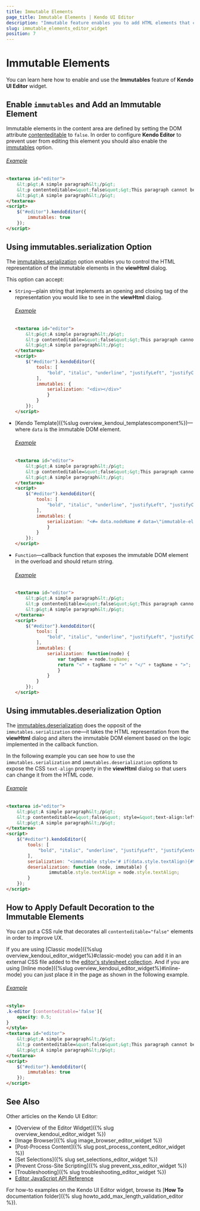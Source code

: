 ```yaml
---
title: Immutable Elements
page_title: Immutable Elements | Kendo UI Editor
description: "Immutable feature enables you to add HTML elements that cannot be edited by the user in Kendo UI Editor widget."
slug: immutable_elements_editor_widget
position: 7
---
```


# Immutable Elements

You can learn here how to enable and use the **Immutables** feature of **Kendo UI Editor** widget. 

## Enable `immutables` and Add an Immutable Element

Immutable elements in the content area are defined by setting the DOM attribute [contenteditable](https://developer.mozilla.org/en-US/docs/Web/API/HTMLElement/contentEditable) to `false`. In order to configure **Kendo Editor** to prevent user from editing this element you should also enable the [immutables](/api/javascript/ui/editor#configuration-immutables) option.

###### <a name="example-1"></a>[Example](#example-1)

```html
<textarea id="editor">
    &lt;p&gt;A simple paragraph&lt;/p&gt;
    &lt;p contenteditable=&quot;false&quot;&gt;This paragraph cannot be edited&lt;/p&gt;
    &lt;p&gt;A simple paragraph&lt;/p&gt;
</textarea>
<script>
    $("#editor").kendoEditor({
        immutables: true
    });
</script>
````

## Using immutables.serialization Option

The [immutables.serialization](/api/javascript/ui/editor#configuration-immutables.serialization) option enables you to control the HTML representation of the immutable elements in the **viewHtml** dialog.

This option can accept:
* `String`—plain string that implements an opening and closing tag of the representation you would like to see in the **viewHtml** dialog.

    ###### <a name="example-2"></a>[Example](#example-2)

    ```html
    <textarea id="editor">
        &lt;p&gt;A simple paragraph&lt;/p&gt;
        &lt;p contenteditable=&quot;false&quot;&gt;This paragraph cannot be edited&lt;/p&gt;
        &lt;p&gt;A simple paragraph&lt;/p&gt;
    </textarea>
    <script>
        $("#editor").kendoEditor({
            tools: [
                "bold", "italic", "underline", "justifyLeft", "justifyCenter", "justifyRight", "insertUnorderedList", "insertOrderedList", "indent", "outdent", "createLink", "unlink", "insertImage", "createTable", "viewHtml"
            ],
            immutables: {
                serialization: "<div></div>"
                }
            }
        });
    </script>
    ````

* [Kendo Template]({%slug overview_kendoui_templatescomponent%})—where `data` is the immutable DOM element.

    ###### <a name="example-3"></a>[Example](#example-3)

    ```html
    <textarea id="editor">
        &lt;p&gt;A simple paragraph&lt;/p&gt;
        &lt;p contenteditable=&quot;false&quot;&gt;This paragraph cannot be edited&lt;/p&gt;
        &lt;p&gt;A simple paragraph&lt;/p&gt;
    </textarea>
    <script>
        $("#editor").kendoEditor({
            tools: [
                "bold", "italic", "underline", "justifyLeft", "justifyCenter", "justifyRight", "insertUnorderedList", "insertOrderedList", "indent", "outdent", "createLink", "unlink", "insertImage", "createTable", "viewHtml"
            ],
            immutables: {
                serialization: "<#= data.nodeName # data=\"immutable-element\"></#= data.nodeName #>"
                }
            }
        });
    </script>
    ````

* `Function`—callback function that exposes the immutable DOM element in the overload and should return string. 

    ###### <a name="example-4"></a>[Example](#example-4)

    ```html
    <textarea id="editor">
        &lt;p&gt;A simple paragraph&lt;/p&gt;
        &lt;p contenteditable=&quot;false&quot;&gt;This paragraph cannot be edited&lt;/p&gt;
        &lt;p&gt;A simple paragraph&lt;/p&gt;
    </textarea>
    <script>
        $("#editor").kendoEditor({
            tools: [
                "bold", "italic", "underline", "justifyLeft", "justifyCenter", "justifyRight", "insertUnorderedList", "insertOrderedList", "indent", "outdent", "createLink", "unlink", "insertImage", "createTable", "viewHtml"
            ],
            immutables: {
                serialization: function(node) {
                    var tagName = node.tagName;
                    return "<" + tagName + ">" + "</" + tagName + ">";
                    }
                }
            }
        });
    </script>
    ````

## Using immutables.deserialization Option

The [immutables.deserialization](/api/javascript/ui/editor#configuration-immutables.deserialization) does the opposit of the `immutables.serialization` one—it takes the HTML representation from the **viewHtml** dialog and alters the immutable DOM element based on the logic implemented in the callback function.

In the following example you can see how to use the `immutables.serialization` and `immutables.deserialization` options to expose the CSS `text-align` property in the **viewHtml** dialog so that users can change it from the HTML code.

###### <a name="example-5"></a>[Example](#example-5)

```html
<textarea id="editor">
    &lt;p&gt;A simple paragraph&lt;/p&gt;
    &lt;p contenteditable=&quot;false&quot; style=&quot;text-align:left;&quot; &gt;This paragraph cannot be edited&lt;/p&gt;
    &lt;p&gt;A simple paragraph&lt;/p&gt;
</textarea>
<script>
    $("#editor").kendoEditor({
        tools: [
            "bold", "italic", "underline", "justifyLeft", "justifyCenter", "justifyRight", "insertUnorderedList", "insertOrderedList", "indent", "outdent", "createLink", "unlink", "insertImage", "createTable", "viewHtml"
        ],
        serialization: "<immutable style='# if(data.style.textAlign){#text-align: #=data.style.textAlign##}#'></immutable>",
        deserialization: function (node, immutable) {
                immutable.style.textAlign = node.style.textAlign;
        }
    });
</script>
````

## How to Apply Default Decoration to the Immutable Elements

You can put a CSS rule that decorates all `contenteditable="false"` elements in order to improve UX. 

If you are using [Classic mode]({%slug overview_kendoui_editor_widget%}#classic-mode) you can add it in an external CSS file added to the [editor's stylesheet collection](/api/javascript/ui/editor#onfiguration-stylesheets). And if you are using [Inline mode]({%slug overview_kendoui_editor_widget%}#inline-mode) you can just place it in the page as shown in the following example.

###### <a name="example-6"></a>[Example](#example-6)

```html
<style>
.k-editor [contenteditable='false']{
    opacity: 0.5;
}
</style>
<textarea id="editor">
    &lt;p&gt;A simple paragraph&lt;/p&gt;
    &lt;p contenteditable=&quot;false&quot;&gt;This paragraph cannot be edited&lt;/p&gt;
    &lt;p&gt;A simple paragraph&lt;/p&gt;
</textarea>
<script>
    $("#editor").kendoEditor({
        immutables: true
    });
</script>
````
 
## See Also

Other articles on the Kendo UI Editor:

* [Overview of the Editor Widget]({% slug overview_kendoui_editor_widget %})
* [Image Browser]({% slug image_browser_editor_widget %})
* [Post-Process Content]({% slug post_process_content_editor_widget %})
* [Set Selections]({% slug set_selections_editor_widget %})
* [Prevent Cross-Site Scripting]({% slug prevent_xss_editor_widget %})
* [Troubleshooting]({% slug troubleshooting_editor_widget %})
* [Editor JavaScript API Reference](/api/javascript/ui/editor)

For how-to examples on the Kendo UI Editor widget, browse its [**How To** documentation folder]({% slug howto_add_max_length_validation_editor %}).